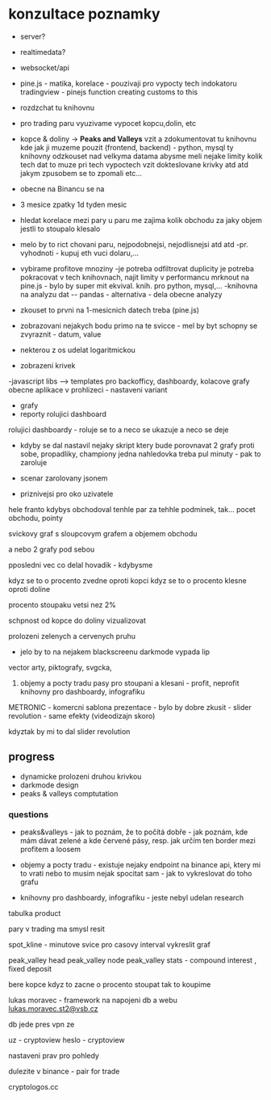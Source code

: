 # konzultace poznamky
- server?
- realtimedata?
- websocket/api
- pine.js - matika, korelace - pouzivaji pro vypocty tech indokatoru
tradingview - pinejs function creating customs to this 
- rozdzchat tu knihovnu
- pro trading paru vyuzivame vypocet kopcu,dolin, etc
- kopce & doliny -> **Peaks and Valleys**
vzit a zdokumentovat tu knihovnu kde jak ji muzeme pouzit (frontend, backend) - python, mysql
ty knihovny odzkouset nad velkyma datama abysme meli nejake limity kolik tech dat to muze pri tech vypoctech vzit
dokteslovane krivky atd atd jakym zpusobem se to zpomali etc...
- obecne na Binancu se na
- 3 mesice zpatky 1d tyden mesic
- hledat korelace mezi pary
u paru me zajima kolik obchodu za jaky objem jestli to stoupalo klesalo
- melo by to rict chovani paru, nejpodobnejsi, nejodlisnejsi atd atd
-pr. vyhodnoti - kupuj eth vuci dolaru,...
- vybirame profitove mnoziny
-je potreba odfiltrovat duplicity
je potreba pokracovat v tech knihovnach, najit limity v performancu
mrknout na pine.js - bylo by super mit ekvival. knih. pro python, mysql,...
-knihovna na analyzu dat -- pandas - alternativa - dela obecne analyzy

- zkouset to prvni na 1-mesicnich datech treba (pine.js)

  
- zobrazovani nejakych bodu primo na te svicce - mel by byt schopny se zvyraznit - datum, value
- nekterou z os udelat logaritmickou
- zobrazeni krivek


-javascript libs --> templates pro backofficy, dashboardy, kolacove grafy
obecne aplikace v prohlizeci - nastaveni variant 
- grafy
- reporty
rolujici dashboard

rolujici dashboardy - roluje se to a neco se ukazuje a neco se deje
- kdyby se dal nastavil nejaky skript ktery bude porovnavat 2 grafy proti sobe, propadliky, championy
jedna nahledovka treba pul minuty - pak to zaroluje

- scenar zarolovany jsonem
- priznivejsi pro oko uzivatele

hele franto kdybys obchodoval tenhle par za tehhle podminek, tak...
pocet obchodu, pointy

svickovy graf s sloupcovym grafem a objemem obchodu

a nebo 2 grafy pod sebou


pposledni vec co delal hovadik - kdybysme


kdyz se to o procento zvedne oproti kopci
kdyz se to o procento klesne oproti doline

procento stoupaku vetsi nez 2%

schpnost od kopce do doliny vizualizovat

prolozeni zelenych a cervenych pruhu


- jelo by to na nejakem blackscreenu darkmode vypada lip

vector arty, piktografy, svgcka, 


1. objemy a pocty tradu
pasy pro stoupani a klesani - profit, neprofit
knihovny pro dashboardy, infografiku


METRONIC - komercni sablona
prezentace - bylo by dobre zkusit - slider revolution - same efekty (videodizajn skoro)

kdyztak by mi to dal slider revolution


## progress
- dynamicke prolozeni druhou krivkou
- darkmode design
- peaks & valleys comptutation

### questions
- peaks&valleys - jak to poznám, že to počítá dobře
                - jak poznám, kde mám dávat zelené a kde červené pásy, resp. jak určím ten border mezi profitem a loosem
- objemy a pocty tradu - existuje nejaky endpoint na binance api, ktery mi to vrati nebo to musim nejak spocitat sam
                       - jak to vykreslovat do toho grafu

- knihovny pro dashboardy, infografiku - jeste nebyl udelan research

tabulka product

pary v trading ma smysl resit

spot_kline - minutove svice
pro casovy interval vykreslit graf

peak_valley head 
peak_valley node
peak_valley stats - compound interest , fixed deposit

bere kopce kdyz to zacne o procento stoupat tak to koupime

lukas moravec - framework na napojeni db a webu
lukas.moravec.st2@vsb.cz

db jede pres vpn ze

uz - cryptoview
heslo - cryptoview

nastaveni prav pro pohledy

dulezite v binance - pair for trade

cryptologos.cc